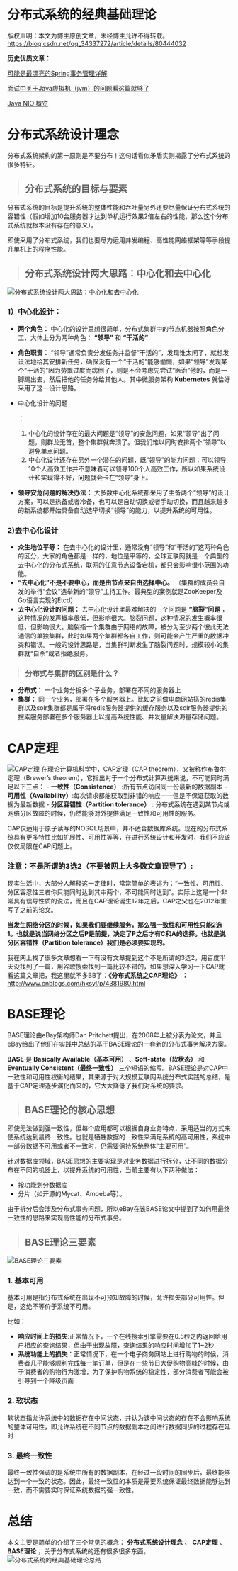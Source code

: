 # 分布式系统的经典基础理论

 版权声明：本文为博主原创文章，未经博主允许不得转载。	https://blog.csdn.net/qq_34337272/article/details/80444032

**历史优质文章：**

[可能是最漂亮的Spring事务管理详解](https://mp.weixin.qq.com/s?__biz=MzU4NDQ4MzU5OA==&mid=2247483994&idx=1&sn=770af2a712c9a7efe2391bd23dddeea2&chksm=fd98543bcaefdd2d24f433f412e7046ebddf8791cbb0f45693192a6f6312ac1e1679aa783ad4#rd)

[面试中关于Java虚拟机（jvm）的问题看这篇就够了](https://mp.weixin.qq.com/s?__biz=MzU4NDQ4MzU5OA==&mid=2247483989&idx=1&sn=3789d14bcd5782c70e916d735bdc4dea&chksm=fd985434caefdd221d559537f20e70b25904f2dd600aa429acc7f43a9032b59010e411591bb6#rd)

[Java NIO 概览](https://mp.weixin.qq.com/s?__biz=MzU4NDQ4MzU5OA==&mid=2247483956&idx=1&sn=57692bc5b7c2c6dfb812489baadc29c9&chksm=fd985455caefdd4331d828d8e89b22f19b304aa87d6da73c5d8c66fcef16e4c0b448b1a6f791#rd)

# 分布式系统设计理念

分布式系统架构的第一原则是不要分布！这句话看似矛盾实则揭露了分布式系统的很多特征。

> ## 分布式系统的目标与要素

分布式系统的目标是提升系统的整体性能和吞吐量另外还要尽量保证分布式系统的容错性（假如增加10台服务器才达到单机运行效果2倍左右的性能，那么这个分布式系统就根本没有存在的意义）。

即使采用了分布式系统，我们也要尽力运用并发编程、高性能网络框架等等手段提升单机上的程序性能。

> ## 分布式系统设计两大思路：中心化和去中心化

![分布式系统设计两大思路：中心化和去中心化](https://user-gold-cdn.xitu.io/2018/5/24/163915d5dfb3ece9?w=914&h=400&f=png&s=41840)

### 1）中心化设计：

- **两个角色：** 中心化的设计思想很简单，分布式集群中的节点机器按照角色分工，大体上分为两种角色： **“领导”** 和 **“干活的”**

- **角色职责：** “领导”通常负责分发任务并监督“干活的”，发现谁太闲了，就想发设法地给其安排新任务，确保没有一个“干活的”能够偷懒，如果“领导”发现某个“干活的”因为劳累过度而病倒了，则是不会考虑先尝试“医治”他的，而是一脚踢出去，然后把他的任务分给其他人。其中微服务架构 **Kubernetes** 就恰好采用了这一设计思路。

- 中心化设计的问题

  ：

   

  1. 中心化的设计存在的最大问题是“领导”的安危问题，如果“领导”出了问题，则群龙无首，整个集群就奔溃了。但我们难以同时安排两个“领导”以避免单点问题。
  2. 中心化设计还存在另外一个潜在的问题，既“领导”的能力问题：可以领导10个人高效工作并不意味着可以领导100个人高效工作，所以如果系统设计和实现得不好，问题就会卡在“领导”身上。

- **领导安危问题的解决办法：** 大多数中心化系统都采用了主备两个“领导”的设计方案，可以是热备或者冷备，也可以是自动切换或者手动切换，而且越来越多的新系统都开始具备自动选举切换“领导”的能力，以提升系统的可用性。

### 2)去中心化设计

- **众生地位平等：** 在去中心化的设计里，通常没有“领导”和“干活的”这两种角色的区分，大家的角色都是一样的，地位是平等的，全球互联网就是一个典型的去中心化的分布式系统，联网的任意节点设备宕机，都只会影响很小范围的功能。
- **“去中心化”不是不要中心，而是由节点来自由选择中心。** （集群的成员会自发的举行“会议”选举新的“领导”主持工作。最典型的案例就是ZooKeeper及Go语言实现的Etcd）
- **去中心化设计的问题：** 去中心化设计里最难解决的一个问题是 **“脑裂”问题** ，这种情况的发声概率很低，但影响很大。脑裂问题，这种情况的发生概率很低，但影响很大。脑裂指一个集群由于网络的故障，被分为至少两个彼此无法通信的单独集群，此时如果两个集群都各自工作，则可能会产生严重的数据冲突和错误。一般的设计思路是，当集群判断发生了脑裂问题时，规模较小的集群就“自杀”或者拒绝服务。

> ### 分布式与集群的区别是什么？

- **分布式：** 一个业务分拆多个子业务，部署在不同的服务器上
- **集群：** 同一个业务，部署在多个服务器上。比如之前做电商网站搭的redis集群以及solr集群都是属于将redis服务器提供的缓存服务以及solr服务器提供的搜索服务部署在多个服务器上以提高系统性能、并发量解决海量存储问题。

# CAP定理

![CAP定理](https://user-gold-cdn.xitu.io/2018/5/24/163912e973ecb93c?w=624&h=471&f=png&s=32984) 
在理论计算机科学中，CAP定理（CAP theorem），又被称作布鲁尔定理（Brewer’s theorem），它指出对于一个分布式计算系统来说，不可能同时满足以下三点： 
\- **一致性（Consistence）** :所有节点访问同一份最新的数据副本 
\- **可用性（Availability）**:每次请求都能获取到非错的响应——但是不保证获取的数据为最新数据 
\- **分区容错性（Partition tolerance）** : 分布式系统在遇到某节点或网络分区故障的时候，仍然能够对外提供满足一致性和可用性的服务。

CAP仅适用于原子读写的NOSQL场景中，并不适合数据库系统。现在的分布式系统具有更多特性比如扩展性、可用性等等，在进行系统设计和开发时，我们不应该仅仅局限在CAP问题上。

### 注意：不是所谓的3选2（不要被网上大多数文章误导了）:

现实生活中，大部分人解释这一定律时，常常简单的表述为：“一致性、可用性、分区容忍性三者你只能同时达到其中两个，不可能同时达到”。实际上这是一个非常具有误导性质的说法，而且在CAP理论诞生12年之后，CAP之父也在2012年重写了之前的论文。

**当发生网络分区的时候，如果我们要继续服务，那么强一致性和可用性只能2选1。也就是说当网络分区之后P是前提，决定了P之后才有C和A的选择。也就是说分区容错性（Partition tolerance）我们是必须要实现的。**

我在网上找了很多文章想看一下有没有文章提到这个不是所谓的3选2，用百度半天没找到了一篇，用谷歌搜索找到一篇比较不错的，如果想深入学习一下CAP就看这篇文章把，我这里就不多BB了：**《分布式系统之CAP理论》 ：**<http://www.cnblogs.com/hxsyl/p/4381980.html>

# BASE理论

BASE理论由eBay架构师Dan Pritchett提出，在2008年上被分表为论文，并且eBay给出了他们在实践中总结的基于BASE理论的一套新的分布式事务解决方案。

**BASE** 是 **Basically Available（基本可用）** 、**Soft-state（软状态）** 和 **Eventually Consistent（最终一致性）** 三个短语的缩写。BASE理论是对CAP中一致性和可用性权衡的结果，其来源于对大规模互联网系统分布式实践的总结，是基于CAP定理逐步演化而来的，它大大降低了我们对系统的要求。

> ## BASE理论的核心思想

即使无法做到强一致性，但每个应用都可以根据自身业务特点，采用适当的方式来使系统达到最终一致性。也就是牺牲数据的一致性来满足系统的高可用性，系统中一部分数据不可用或者不一致时，仍需要保持系统整体“主要可用”。

针对数据库领域，BASE思想的主要实现是对业务数据进行拆分，让不同的数据分布在不同的机器上，以提升系统的可用性，当前主要有以下两种做法：

- 按功能划分数据库
- 分片（如开源的Mycat、Amoeba等）。

由于拆分后会涉及分布式事务问题，所以eBay在该BASE论文中提到了如何用最终一致性的思路来实现高性能的分布式事务。

> ## BASE理论三要素

![BASE理论三要素](https://user-gold-cdn.xitu.io/2018/5/24/163914806d9e15c6?w=612&h=461&f=png&s=39129)

### 1. **基本可用**

基本可用是指分布式系统在出现不可预知故障的时候，允许损失部分可用性。但是，这绝不等价于系统不可用。

比如：

- **响应时间上的损失**:正常情况下，一个在线搜索引擎需要在0.5秒之内返回给用户相应的查询结果，但由于出现故障，查询结果的响应时间增加了1~2秒
- **系统功能上的损失**：正常情况下，在一个电子商务网站上进行购物的时候，消费者几乎能够顺利完成每一笔订单，但是在一些节日大促购物高峰的时候，由于消费者的购物行为激增，为了保护购物系统的稳定性，部分消费者可能会被引导到一个降级页面

### 2. **软状态**

软状态指允许系统中的数据存在中间状态，并认为该中间状态的存在不会影响系统的整体可用性，即允许系统在不同节点的数据副本之间进行数据同步的过程存在延时

### 3. **最终一致性**

最终一致性强调的是系统中所有的数据副本，在经过一段时间的同步后，最终能够达到一个一致的状态。因此，最终一致性的本质是需要系统保证最终数据能够达到一致，而不需要实时保证系统数据的强一致性。

# 总结

本文主要是简单的介绍了三个常见的概念： **分布式系统设计理念** 、 **CAP定理** 、 **BASE理论** ，关于分布式系统的还有很多很多东西。 
![分布式系统的经典基础理论总结](https://user-gold-cdn.xitu.io/2018/5/24/1639234237ec9805?w=791&h=466&f=png&s=55908)